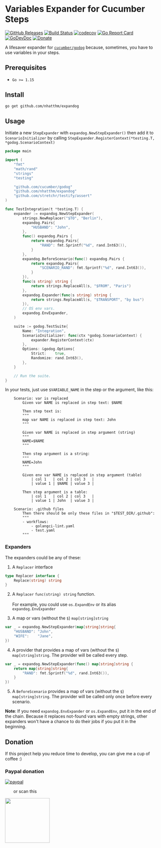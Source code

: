 # Variables Expander for Cucumber Steps

[![GitHub Releases](https://img.shields.io/github/v/release/nhatthm/expandog)](https://github.com/nhatthm/expandog/releases/latest)
[![Build Status](https://github.com/nhatthm/expandog/actions/workflows/test.yaml/badge.svg)](https://github.com/nhatthm/expandog/actions/workflows/test.yaml)
[![codecov](https://codecov.io/gh/nhatthm/expandog/branch/master/graph/badge.svg?token=eTdAgDE2vR)](https://codecov.io/gh/nhatthm/expandog)
[![Go Report Card](https://goreportcard.com/badge/github.com/nhatthm/expandog)](https://goreportcard.com/report/github.com/nhatthm/expandog)
[![GoDevDoc](https://img.shields.io/badge/dev-doc-00ADD8?logo=go)](https://pkg.go.dev/github.com/nhatthm/expandog)
[![Donate](https://img.shields.io/badge/Donate-PayPal-green.svg)](https://www.paypal.com/donate/?hosted_button_id=PJZSGJN57TDJY)

A lifesaver expander for [`cucumber/godog`](https://github.com/cucumber/godog) because, sometimes, you have to use variables in your steps.

## Prerequisites

- `Go >= 1.15`

## Install

```bash
go get github.com/nhatthm/expandog
```

## Usage

Initiate a new `StepExpander` with `expandog.NewStepExpander()` then add it to `ScenarioInitializer` by
calling `StepExpander.RegisterContext(*testing.T, *godog.ScenarioContext)`

```go
package main

import (
    "fmt"
    "math/rand"
    "strings"
    "testing"

    "github.com/cucumber/godog"
    "github.com/nhatthm/expandog"
    "github.com/stretchr/testify/assert"
)

func TestIntegration(t *testing.T) {
    expander := expandog.NewStepExpander(
        strings.NewReplacer("$TO", "Berlin"),
        expandog.Pairs{
            "HUSBAND": "John",
        },
        func() expandog.Pairs {
            return expandog.Pairs{
                "RAND": fmt.Sprintf("%d", rand.Int63()),
            }
        },
        expandog.BeforeScenario(func() expandog.Pairs {
            return expandog.Pairs{
                "SCENARIO_RAND": fmt.Sprintf("%d", rand.Int63()),
            }
        }),
        func(s string) string {
            return strings.ReplaceAll(s, "$FROM", "Paris")
        },
        expandog.Expander(func(s string) string {
            return strings.ReplaceAll(s, "$TRANSPORT", "by bus")
        }),
        // OS env vars.
        expandog.EnvExpander,
    )

    suite := godog.TestSuite{
        Name: "Integration",
        ScenarioInitializer: func(ctx *godog.ScenarioContext) {
            expander.RegisterContext(ctx)
        },
        Options: &godog.Options{
            Strict:    true,
            Randomize: rand.Int63(),
        },
    }

    // Run the suite.
}
```

In your tests, just use `$VARIABLE_NAME` in the step or the argument, like this:

```gherkin
    Scenario: var is replaced
        Given var NAME is replaced in step text: $NAME

        Then step text is:
        """
        map var NAME is replaced in step text: John
        """

        Given var NAME is replaced in step argument (string)
        """
        NAME=$NAME
        """

        Then step argument is a string:
        """
        NAME=John
        """

        Given env var NAME is replaced in step argument (table)
            | col 1   | col 2 | col 3   |
            | value 1 | $NAME | value 3 |

        Then step argument is a table:
            | col 1   | col 2 | col 3   |
            | value 1 | John  | value 3 |
```

```gherkin
    Scenario: .github files
        Then there should be only these files in "$TEST_DIR/.github":
        """
        - workflows:
            - golangci-lint.yaml
            - test.yaml
        """
```

### Expanders

The expanders could be any of these:

1. A `Replacer` interface

```go
type Replacer interface {
    Replace(string) string
}
```

2. A `Replacer` `func(string) string` function. <br/><br/>
   For example, you could use `os.ExpandEnv` or its alias `expandog.EnvExpander`

3. A map or vars (without the `$`) `map[string]string`

```go
var _ = expandog.NewStepExpander(map[string]string{
    "HUSBAND": "John",
    "WIFE":    "Jane",
})
```

4. A provider that provides a map of vars (without the `$`) `map[string]string`. The provider will be called every step.

```go
var _ = expandog.NewStepExpander(func() map[string]string {
    return map[string]string{
        "RAND": fmt.Sprintf("%d", rand.Int63()),
    }
})
```

5. A `BeforeScenario` provides a map of vars (without the `$`) `map[string]string`. The provider will be called only once before every scenario.

**Note**: If you need `expandog.EnvExpander` or `os.ExpandEnv`, put it in the end of the chain. Because it replaces not-found vars with empty strings, other
expanders won't have a chance to do their jobs if you put it in the beginning.

## Donation

If this project help you reduce time to develop, you can give me a cup of coffee :)

### Paypal donation

[![paypal](https://www.paypalobjects.com/en_US/i/btn/btn_donateCC_LG.gif)](https://www.paypal.com/donate/?hosted_button_id=PJZSGJN57TDJY)

&nbsp;&nbsp;&nbsp;&nbsp;&nbsp;&nbsp;&nbsp;or scan this

<img src="https://user-images.githubusercontent.com/1154587/113494222-ad8cb200-94e6-11eb-9ef3-eb883ada222a.png" width="147px" />
